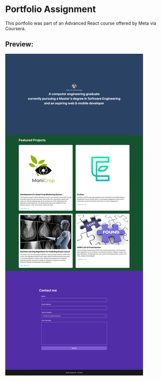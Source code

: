 # Portfolio Assignment

This portfolio was part of an Advanced React course offered by Meta via Coursera.

## Preview:
![Preview](/Preview.jpg)
